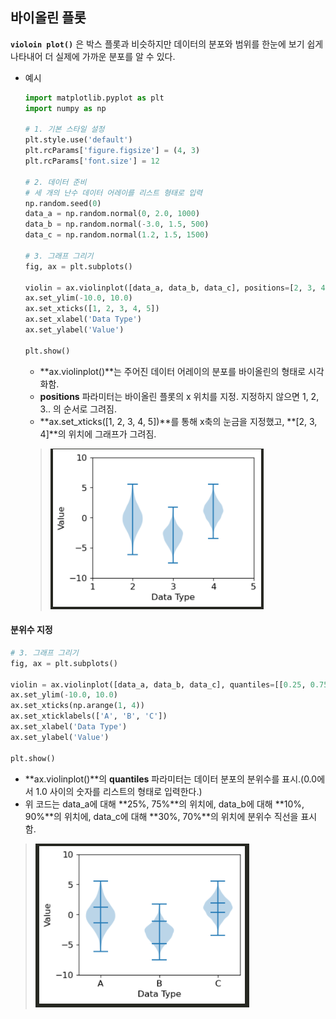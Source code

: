 ## 바이올린 플롯



**`violoin plot()`** 은 박스 플롯과 비슷하지만 데이터의 분포와 범위를 한눈에 보기 쉽게 나타내어 더 실제에 가까운 분포를 알 수 있다.

- 예시

  ```python
  import matplotlib.pyplot as plt
  import numpy as np
  
  # 1. 기본 스타일 설정
  plt.style.use('default')
  plt.rcParams['figure.figsize'] = (4, 3)
  plt.rcParams['font.size'] = 12
  
  # 2. 데이터 준비
  # 세 개의 난수 데이터 어레이를 리스트 형태로 입력
  np.random.seed(0)
  data_a = np.random.normal(0, 2.0, 1000)
  data_b = np.random.normal(-3.0, 1.5, 500)
  data_c = np.random.normal(1.2, 1.5, 1500)
  
  # 3. 그래프 그리기
  fig, ax = plt.subplots()
  
  violin = ax.violinplot([data_a, data_b, data_c], positions=[2, 3, 4])
  ax.set_ylim(-10.0, 10.0)
  ax.set_xticks([1, 2, 3, 4, 5])
  ax.set_xlabel('Data Type')
  ax.set_ylabel('Value')
  
  plt.show()
  ```

  - **ax.violinplot()**는 주어진 데이터 어레이의 분포를 바이올린의 형태로 시각화함.
  - **positions** 파라미터는 바이올린 플롯의 x 위치를 지정. 지정하지 않으면 1, 2, 3.. 의 순서로 그려짐.
  - **ax.set_xticks([1, 2, 3, 4, 5])**를 통해 x축의 눈금을 지정했고, **[2, 3, 4]**의 위치에 그래프가 그려짐.

  > ![image-20220205220710742](assets/09_violin%20plot/image-20220205220710742.png)




#### 분위수 지정

```python
# 3. 그래프 그리기
fig, ax = plt.subplots()

violin = ax.violinplot([data_a, data_b, data_c], quantiles=[[0.25, 0.75], [0.1, 0.9], [0.3, 0.7]])
ax.set_ylim(-10.0, 10.0)
ax.set_xticks(np.arange(1, 4))
ax.set_xticklabels(['A', 'B', 'C'])
ax.set_xlabel('Data Type')
ax.set_ylabel('Value')

plt.show()
```

- **ax.violinplot()**의 **quantiles** 파라미터는 데이터 분포의 분위수를 표시.(0.0에서 1.0 사이의 숫자를 리스트의 형태로 입력한다.)
- 위 코드는 data_a에 대해 **25%, 75%**의 위치에, data_b에 대해 **10%, 90%**의 위치에, data_c에 대해 **30%, 70%**의 위치에 분위수 직선을 표시함.

> ![image-20220205222035072](assets/09_violin%20plot/image-20220205222035072.png)

